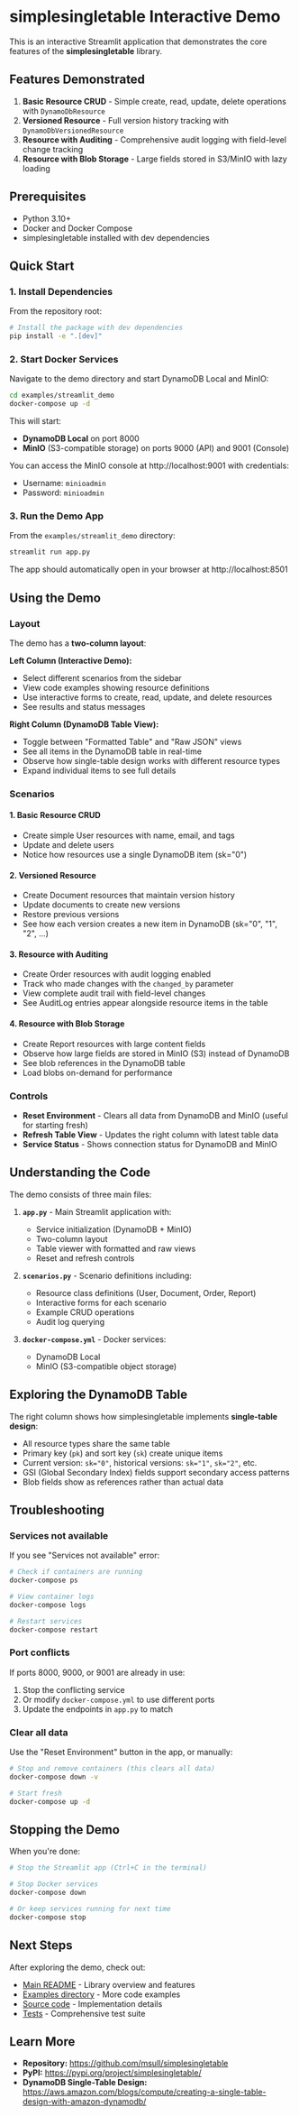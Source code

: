 # simplesingletable Interactive Demo

This is an interactive Streamlit application that demonstrates the core features of the **simplesingletable** library.

## Features Demonstrated

1. **Basic Resource CRUD** - Simple create, read, update, delete operations with `DynamoDbResource`
2. **Versioned Resource** - Full version history tracking with `DynamoDbVersionedResource`
3. **Resource with Auditing** - Comprehensive audit logging with field-level change tracking
4. **Resource with Blob Storage** - Large fields stored in S3/MinIO with lazy loading

## Prerequisites

- Python 3.10+
- Docker and Docker Compose
- simplesingletable installed with dev dependencies

## Quick Start

### 1. Install Dependencies

From the repository root:

```bash
# Install the package with dev dependencies
pip install -e ".[dev]"
```

### 2. Start Docker Services

Navigate to the demo directory and start DynamoDB Local and MinIO:

```bash
cd examples/streamlit_demo
docker-compose up -d
```

This will start:
- **DynamoDB Local** on port 8000
- **MinIO** (S3-compatible storage) on ports 9000 (API) and 9001 (Console)

You can access the MinIO console at http://localhost:9001 with credentials:
- Username: `minioadmin`
- Password: `minioadmin`

### 3. Run the Demo App

From the `examples/streamlit_demo` directory:

```bash
streamlit run app.py
```

The app should automatically open in your browser at http://localhost:8501

## Using the Demo

### Layout

The demo has a **two-column layout**:

**Left Column (Interactive Demo):**
- Select different scenarios from the sidebar
- View code examples showing resource definitions
- Use interactive forms to create, read, update, and delete resources
- See results and status messages

**Right Column (DynamoDB Table View):**
- Toggle between "Formatted Table" and "Raw JSON" views
- See all items in the DynamoDB table in real-time
- Observe how single-table design works with different resource types
- Expand individual items to see full details

### Scenarios

#### 1. Basic Resource CRUD
- Create simple User resources with name, email, and tags
- Update and delete users
- Notice how resources use a single DynamoDB item (sk="0")

#### 2. Versioned Resource
- Create Document resources that maintain version history
- Update documents to create new versions
- Restore previous versions
- See how each version creates a new item in DynamoDB (sk="0", "1", "2", ...)

#### 3. Resource with Auditing
- Create Order resources with audit logging enabled
- Track who made changes with the `changed_by` parameter
- View complete audit trail with field-level changes
- See AuditLog entries appear alongside resource items in the table

#### 4. Resource with Blob Storage
- Create Report resources with large content fields
- Observe how large fields are stored in MinIO (S3) instead of DynamoDB
- See blob references in the DynamoDB table
- Load blobs on-demand for performance

### Controls

- **Reset Environment** - Clears all data from DynamoDB and MinIO (useful for starting fresh)
- **Refresh Table View** - Updates the right column with latest table data
- **Service Status** - Shows connection status for DynamoDB and MinIO

## Understanding the Code

The demo consists of three main files:

1. **`app.py`** - Main Streamlit application with:
   - Service initialization (DynamoDB + MinIO)
   - Two-column layout
   - Table viewer with formatted and raw views
   - Reset and refresh controls

2. **`scenarios.py`** - Scenario definitions including:
   - Resource class definitions (User, Document, Order, Report)
   - Interactive forms for each scenario
   - Example CRUD operations
   - Audit log querying

3. **`docker-compose.yml`** - Docker services:
   - DynamoDB Local
   - MinIO (S3-compatible object storage)

## Exploring the DynamoDB Table

The right column shows how simplesingletable implements **single-table design**:

- All resource types share the same table
- Primary key (`pk`) and sort key (`sk`) create unique items
- Current version: `sk="0"`, historical versions: `sk="1"`, `sk="2"`, etc.
- GSI (Global Secondary Index) fields support secondary access patterns
- Blob fields show as references rather than actual data

## Troubleshooting

### Services not available

If you see "Services not available" error:

```bash
# Check if containers are running
docker-compose ps

# View container logs
docker-compose logs

# Restart services
docker-compose restart
```

### Port conflicts

If ports 8000, 9000, or 9001 are already in use:

1. Stop the conflicting service
2. Or modify `docker-compose.yml` to use different ports
3. Update the endpoints in `app.py` to match

### Clear all data

Use the "Reset Environment" button in the app, or manually:

```bash
# Stop and remove containers (this clears all data)
docker-compose down -v

# Start fresh
docker-compose up -d
```

## Stopping the Demo

When you're done:

```bash
# Stop the Streamlit app (Ctrl+C in the terminal)

# Stop Docker services
docker-compose down

# Or keep services running for next time
docker-compose stop
```

## Next Steps

After exploring the demo, check out:

- [Main README](../../README.md) - Library overview and features
- [Examples directory](../) - More code examples
- [Source code](../../src/simplesingletable/) - Implementation details
- [Tests](../../tests/) - Comprehensive test suite

## Learn More

- **Repository:** https://github.com/msull/simplesingletable
- **PyPI:** https://pypi.org/project/simplesingletable/
- **DynamoDB Single-Table Design:** https://aws.amazon.com/blogs/compute/creating-a-single-table-design-with-amazon-dynamodb/
